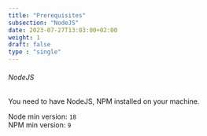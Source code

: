 ```yaml
---
title: "Prerequisites"
subsection: "NodeJS"
date: 2023-07-27T13:03:00+02:00
weight: 1
draft: false
type : "single"
---
```


###### NodeJS

You need to have NodeJS, NPM installed on your machine.  

Node min version: `18`  
NPM min version: `9`  